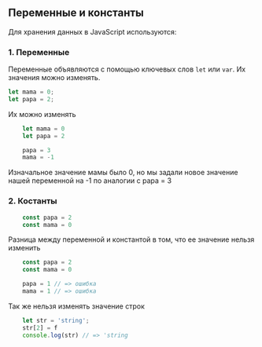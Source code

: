 ## Переменные и константы

Для хранения данных в JavaScript используются:

### 1. Переменные

Переменные объявляются с помощью ключевых слов `let` или `var`. Их значения можно изменять.

```javascript
let mama = 0;
let papa = 2;
```
Их можно изменять 

```javascript
    let mama = 0
    let papa = 2

    papa = 3
    mama = -1 
```
Изначальное значение мамы было 0, но мы задали новое значение нашей переменной на -1 по аналогии с papa = 3

### 2. Костанты
```javascript
    const papa = 2
    const mama = 0
```
Разница между переменной и константой в том, что ее значение нельзя изменить

```javascript
    const papa = 2
    const mama = 0

    papa = 1 // => ошибка
    mama = 1 // => ошибка
```

Так же нельзя изменять значение строк
```javascript
    let str = 'string';
    str[2] = f
    console.log(str) // => 'string
```
